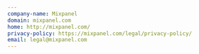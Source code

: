 ```yaml
---
company-name: Mixpanel
domain: mixpanel.com
home: http://mixpanel.com/
privacy-policy: https://mixpanel.com/legal/privacy-policy/
email: legal@mixpanel.com
---
```




